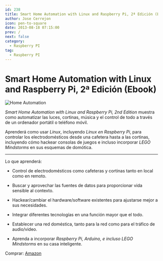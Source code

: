 ```yaml
---
id: 238
title: Smart Home Automation with Linux and Raspberry Pi, 2ª Edición (Ebook)
author: Jose Cerrejon
icon: pen-to-square
date: 2013-08-18 07:15:00
prev: /
next: false
category:
  - Raspberry PI
tag:
  - Raspberry PI
---
```


# Smart Home Automation with Linux and Raspberry Pi, 2ª Edición (Ebook)

![Home Automation](/images/2013/08/domoPi.png)

*Smart Home Automation with Linux and Raspberry Pi, 2nd Edition* muestra como automatizar las luces, cortinas, música y el control de todo a través de un ordenador portátil o teléfono móvil.

Aprenderá como usar *Linux*, incluyendo *Linux en Raspberry Pi*, para controlar los electrodomésticos desde una cafetera hasta a las cortinas, incluyendo cómo hackear consolas de juegos e incluso incorporar *LEGO Mindstorms* en sus esquemas de domótica.

- - -
Lo que aprenderá:

* Control de electrodomésticos como cafeteras y cortinas tanto en local como en remoto.

* Buscar y aprovechar las fuentes de datos para proporcionar vida sensible al contexto.

* Hackear/cambiar el hardware/software existentes para ajustarse mejor a sus necesidades.

* Integrar diferentes tecnologías en una función mayor que el todo.

* Establecer una red doméstica, tanto para la red como para el tráfico de audio/video.

* Aprenda a incorporar *Raspberry Pi, Arduino, e incluso LEGO Mindstorms* en su casa inteligente.

Comprar: [Amazon](http://www.amazon.co.uk/Smart-Automation-Linux-Raspberry-Edition/dp/143025887X)